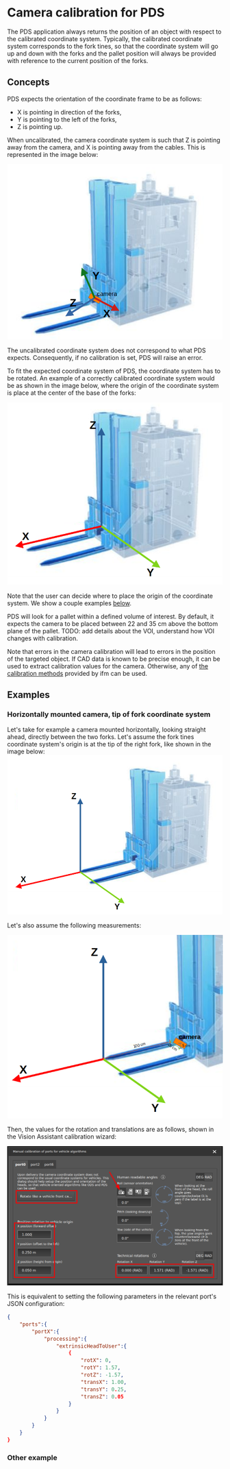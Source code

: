 # Camera calibration for PDS

The PDS application always returns the position of an object with respect to the calibrated coordinate system. Typically, the calibrated coordinate system corresponds to the fork tines, so that the coordinate system will go up and down with the forks and the pallet position will always be provided with reference to the current position of the forks.

## Concepts

PDS expects the orientation of the coordinate frame to be as follows:
- X is pointing in direction of the forks,
- Y is pointing to the left of the forks,
- Z is pointing up.

When uncalibrated, the camera coordinate system is such that Z is pointing away from the camera, and X is pointing away from the cables. This is represented in the image below:

![Uncalibrated camera coordinate system](resources/default_camera_coord_sys.png)

The uncalibrated coordinate system does not correspond to what PDS expects. Consequently, if no calibration is set, PDS will raise an error.

To fit the expected coordinate system of PDS, the coordinate system has to be rotated. An example of a correctly calibrated coordinate system would be as shown in the image below, where the origin of the coordinate system is place at the center of the base of the forks:

![Coordinate system calibrated to the center of the base of the forks](resources/forks_base_center_coord_sys.png)

Note that the user can decide where to place the origin of the coordinate system. We show a couple examples [below](#examples).

PDS will look for a pallet within a defined volume of interest. By default, it expects the camera to be placed between 22 and 35 cm above the bottom plane of the pallet. 
TODO: add details about the VOI, understand how VOI changes with calibration.

Note that errors in the camera calibration will lead to errors in the position of the targeted object. If CAD data is known to be precise enough, it can be used to extract calibration values for the camera. Otherwise, any of [the calibration methods](/SoftwareInterfaces/Toolbox/ExtrinsicCalibration/README.md) provided by ifm can be used.

## Examples

### Horizontally mounted camera, tip of fork coordinate system
Let's take for example a camera mounted horizontally, looking straight ahead, directly between the two forks. 
Let's assume the fork tines coordinate system's origin is at the tip of the right fork, like shown in the image below:
![Coordinate system calibrated to the tip of the right fork](resources/forks_tips_coord_sys.png)

Let's also assume the following measurements:

![Translation values from the camera to the tip of the right fork](resources/translations_to_fork_tip.png)

Then, the values for the rotation and translations are as follows, shown in the Vision Assistant calibration wizard:

![Calibration values for the tip of fork example](resources/calibration_values_fork_tips.png)

This is equivalent to setting the following parameters in the relevant port's JSON configuration:
```json
{
    "ports":{
        "portX":{
            "processing":{
                "extrinsicHeadToUser":{
                    {
                        "rotX": 0,
                        "rotY": 1.57,
                        "rotZ": -1.57,
                        "transX": 1.00,
                        "transY": 0.25,
                        "transZ": 0.05
                    }
                }
            }
        }
    }
}
```
### Other example